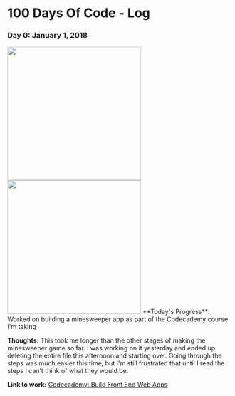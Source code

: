 # 100 Days Of Code - Log

### Day 0: January 1, 2018

<img src="/images/day1_1" style="height: 300px;" />
<img src="/images/day1_2" style="height: 300px;" />
**Today's Progress**: Worked on building a minesweeper app as part of the Codecademy course I'm taking

**Thoughts:** This took me longer than the other stages of making the minesweeper game so far. I was working on it yesterday and ended up deleting the entire file this afternoon and starting over.  Going through the steps was much easier this time, but I'm still frustrated that until I read the steps I can't think of what they would be.

**Link to work:** [Codecademy: Build Front End Web Apps
](https://github.com/heyryanleys/Codecademy-Build-Front-End-Web-Apps)
